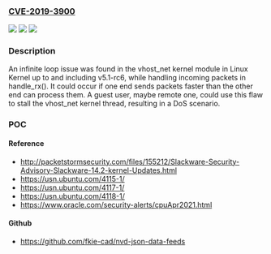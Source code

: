### [CVE-2019-3900](https://cve.mitre.org/cgi-bin/cvename.cgi?name=CVE-2019-3900)
![](https://img.shields.io/static/v1?label=Product&message=Kernel&color=blue)
![](https://img.shields.io/static/v1?label=Version&message=affects%20up%20to%20and%20including%20v5.1-rc6%20&color=brightgreen)
![](https://img.shields.io/static/v1?label=Vulnerability&message=CWE-835&color=brightgreen)

### Description

An infinite loop issue was found in the vhost_net kernel module in Linux Kernel up to and including v5.1-rc6, while handling incoming packets in handle_rx(). It could occur if one end sends packets faster than the other end can process them. A guest user, maybe remote one, could use this flaw to stall the vhost_net kernel thread, resulting in a DoS scenario.

### POC

#### Reference
- http://packetstormsecurity.com/files/155212/Slackware-Security-Advisory-Slackware-14.2-kernel-Updates.html
- https://usn.ubuntu.com/4115-1/
- https://usn.ubuntu.com/4117-1/
- https://usn.ubuntu.com/4118-1/
- https://www.oracle.com/security-alerts/cpuApr2021.html

#### Github
- https://github.com/fkie-cad/nvd-json-data-feeds

